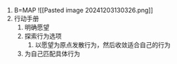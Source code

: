 1. B=MAP
![[Pasted image 20241203130326.png]]
2. 行动手册
	1. 明确愿望
	2. 探索行为选项
		1. 以愿望为原点发散行为，然后收敛适合自己的行为
	3. 为自己匹配具体行为